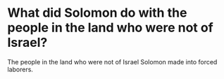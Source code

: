 # What did Solomon do with the people in the land who were not of Israel?

The people in the land who were not of Israel Solomon made into forced laborers.
